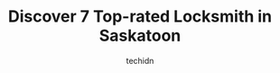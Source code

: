 ---
layout: ampstory
image: https://i0.wp.com/www.auto.or.id/wp-content/uploads/2023/06/somerville-safe-lock-0-saskatoon-1686324800.jpeg?resize=640,853
author: techidn
featured: false
description: Saskatoon, Saskatchewan, Canada is a haven for Locksmith enthusiasts, boasting an impressive array of 7 top-notch establishments. Whether youre a seasoned connoisseur or simply curious to e
title: Discover 7 Top-rated Locksmith in Saskatoon
cover:
   title: Discover 7 Top-rated Locksmith in Saskatoon
   subtitle: AUTO.OR.ID
   background: https://www.auto.or.id/wp-content/uploads/2023/06/somerville-safe-lock-0-saskatoon-1686324800.jpeg

pages: 
 - layout: thirds
   top: <h1>#1 Expert Locksmiths Ltd</h1>
   bottom: "<p>Quick service by an excellent locksmith. Not only did he look after my lock and key needs, he also made sure I had all the less-obvious information to ensure my self inst</p>"
   background: https://www.auto.or.id/wp-content/uploads/2023/06/somerville-safe-lock-1-saskatoon-1686324802.jpeg
   backgroundblur: true
 - layout: thirds
   top: <h1>#2 Somerville Safe & Lock</h1>
   bottom: "<p>218 Wheeler St #3, Saskatoon, SK S7P 0A4, Canada</p>"
   background: https://images.unsplash.com/photo-1610566062594-fe61d8f17c71?ixlib=rb-4.0.3&ixid=MnwxMjA3fDB8MHxwaG90by1wYWdlfHx8fGVufDB8fHx8&auto=format&fit=crop&w=640&h=853&q=80
   cta:
      link: https://www.auto.or.id/discover-7-top-rated-locksmith-in-saskatoon/
      text: Discover 7 Top-rated Locksmith in Saskatoon
 - layout: thirds
   top: <h1>#3 Gunnebo Canada Inc</h1>
   bottom: "<p>521 45 St E, Saskatoon, SK S7K 0W3, Canada</p>"
   background: https://images.unsplash.com/photo-1603224683825-22b15546560d?ixlib=rb-4.0.3&ixid=MnwxMjA3fDB8MHxwaG90by1wYWdlfHx8fGVufDB8fHx8&auto=format&fit=crop&w=640&h=853&q=80
   cta:
      link: https://www.auto.or.id/discover-7-top-rated-locksmith-in-saskatoon/
      text: Discover 7 Top-rated Locksmith in Saskatoon
 - layout: thirds
   top: <h1>#4 Minute Key</h1>
   bottom: "<p>3043 Clarence Ave S, Saskatoon, SK S7T 0B5, Canada</p>"
   background: https://images.unsplash.com/photo-1628188859552-132bbeac6204?ixlib=rb-4.0.3&ixid=MnwxMjA3fDB8MHxwaG90by1wYWdlfHx8fGVufDB8fHx8&auto=format&fit=crop&w=640&h=853&q=80
   cta:
      link: https://www.auto.or.id/discover-7-top-rated-locksmith-in-saskatoon/
      text: Discover 7 Top-rated Locksmith in Saskatoon
 - layout: thirds
   top: <h1>#5 Keyman Locksmith</h1>
   bottom: "<p>416 Avenue L N, Saskatoon, SK S7L 2P7, Canada</p>"
   background: https://images.unsplash.com/photo-1551727324-355cda9f1884?ixlib=rb-4.0.3&ixid=MnwxMjA3fDB8MHxwaG90by1wYWdlfHx8fGVufDB8fHx8&auto=format&fit=crop&w=640&h=853&q=80
   cta:
      link: https://www.auto.or.id/discover-7-top-rated-locksmith-in-saskatoon/
      text: Discover 7 Top-rated Locksmith in Saskatoon
 - layout: thirds
   top: <h1>#6 Minute Key</h1>
   bottom: "<p>707 Circle Dr E, Saskatoon, SK S7K 0V1, Canada</p>"
   background: https://images.unsplash.com/photo-1632956557796-6868d5ecc6d2?ixlib=rb-4.0.3&ixid=MnwxMjA3fDB8MHxwaG90by1wYWdlfHx8fGVufDB8fHx8&auto=format&fit=crop&w=640&h=853&q=80
   cta:
      link: https://www.auto.or.id/discover-7-top-rated-locksmith-in-saskatoon/
      text: Discover 7 Top-rated Locksmith in Saskatoon
 - layout: thirds
   top: <h1>#7 L M Locksmiths Mobile Services</h1>
   bottom: "<p>111 9th St E, Saskatoon, SK S7N 0A1, Canada</p>"
   background: https://images.unsplash.com/photo-1592853625511-ad0edcc69c07?ixlib=rb-4.0.3&ixid=MnwxMjA3fDB8MHxwaG90by1wYWdlfHx8fGVufDB8fHx8&auto=format&fit=crop&w=640&h=853&q=80
   cta:
      link: https://www.auto.or.id/discover-7-top-rated-locksmith-in-saskatoon/
      text: Discover 7 Top-rated Locksmith in Saskatoon
 - layout: thirds
   middle: Continue reading...
   background: https://images.unsplash.com/photo-1579124687339-a3d41bd2e2dc?ixlib=rb-4.0.3&ixid=MnwxMjA3fDB8MHxwaG90by1wYWdlfHx8fGVufDB8fHx8&auto=format&fit=crop&w=640&h=853&q=80
   cta:
      link: https://www.auto.or.id/discover-7-top-rated-locksmith-in-saskatoon/
      text: Discover 7 Top-rated Locksmith in Saskatoon

---
